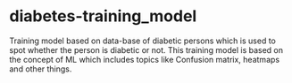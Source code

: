 # diabetes-training_model
Training model based on data-base of diabetic persons which is used to spot whether the person is diabetic or not. This training model is based on the concept of ML which includes topics like Confusion matrix, heatmaps and other things.
